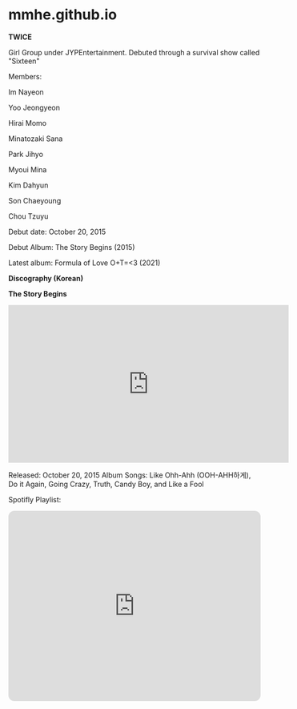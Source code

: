 # mmhe.github.io



**TWICE** 

Girl Group under JYPEntertainment. Debuted through a survival show called "Sixteen" 

Members: 


Im Nayeon 

Yoo Jeongyeon 

Hirai Momo 

Minatozaki Sana 

Park Jihyo 

Myoui Mina 

Kim Dahyun 

Son Chaeyoung 

Chou Tzuyu 


Debut date: October 20, 2015 

Debut Album: The Story Begins (2015) 

Latest album: Formula of Love O+T=<3 (2021) 


**Discography (Korean)** 



**The Story Begins** 

<iframe width="560" height="315" src="https://www.youtube.com/embed/0rtV5esQT6I" title="YouTube video player" frameborder="0" allow="accelerometer; autoplay; clipboard-write; encrypted-media; gyroscope; picture-in-picture" allowfullscreen></iframe>

Released: October 20, 2015 
Album Songs: Like Ohh-Ahh (OOH-AHH하게), Do it Again, Going Crazy, Truth, Candy Boy, and Like a Fool

Spotifly Playlist: 

<iframe style="border-radius:12px" src="https://open.spotify.com/embed/album/72WWZVAx6GtSbEeGESwDLo?utm_source=generator" width="100%" height="380" frameBorder="0" allowfullscreen="" allow="autoplay; clipboard-write; encrypted-media; fullscreen; picture-in-picture"></iframe>

